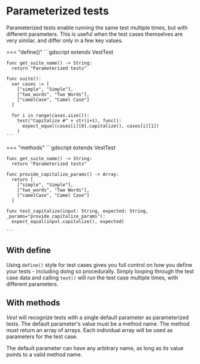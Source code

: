 # Parameterized tests

Parameterized tests enable running the same test multiple times, but with
different parameters. This is useful when the test cases themselves are very
similar, and differ only in a few key values.

=== "define()"
    ```gdscript
    extends VestTest

    func get_suite_name() -> String:
      return "Parameterized tests"

    func suite():
      var cases := [
        ["simple", "Simple"],
        ["two_words", "Two Words"],
        ["camelCase", "Camel Case"]
      ]

      for i in range(cases.size()):
        test("Capitalize #" + str(i+1), func():
          expect_equal(cases[i][0].capitalize(), cases[i][1])
        )
    ```
=== "methods"
    ```gdscript
    extends VestTest

    func get_suite_name() -> String:
      return "Parameterized tests"

    func provide_capitalize_params() -> Array:
      return [
        ["simple", "Simple"],
        ["two_words", "Two Words"],
        ["camelCase", "Camel Case"]
      ]

    func test_capitalize(input: String, expected: String, _params="provide_capitalize_params"):
      expect_equal(input.capitalize(), expected)

    ```

## With define

Using `define()` style for test cases gives you full control on how you define
your tests - including doing so procedurally. Simply looping through the test
case data and calling `test()` will run the test case multiple times, with
different parameters.

## With methods

*Vest* will recognize tests with a single default parameter as parameterized
tests. The default parameter's value must be a method name. The method must
return an array of arrays. Each individual array will be used as parameters for
the test case.

The default parameter can have any arbitrary name, as long as its value points
to a valid method name.
